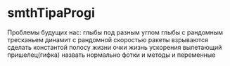 # smthTipaProgi
Проблемы будущих нас: 
глыбы под разным углом
глыбы с рандомным тресканьем 
динамит с рандомной скоростью 
ракеты взрываются 
сделать константой полосу жизни
очки
жизнь
ускорения
вылетающий пришелец(гифка)
назвать нормально фотки и методы и переменные
